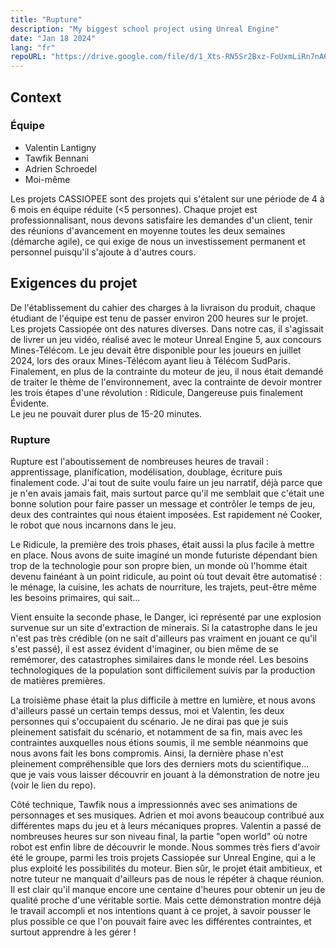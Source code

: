 ```yaml
---
title: "Rupture"
description: "My biggest school project using Unreal Engine"
date: "Jan 18 2024"
lang: "fr"
repoURL: "https://drive.google.com/file/d/1_Xts-RN5Sr2Bxz-FoUxmLiRn7nA6cLgB/view?usp=sharing"
---
```


## Context

### Équipe

- Valentin Lantigny
- Tawfik Bennani
- Adrien Schroedel
- Moi-même

Les projets CASSIOPEE sont des projets qui s'étalent sur une période de 4 à 6 mois en équipe réduite (<5 personnes). Chaque projet est professionnalisant, nous devons satisfaire les demandes d'un client, tenir des réunions d'avancement en moyenne toutes les deux semaines (démarche agile), ce qui exige de nous un investissement permanent et personnel puisqu'il s'ajoute à d'autres cours.

## Exigences du projet

De l'établissement du cahier des charges à la livraison du produit, chaque étudiant de l'équipe est tenu de passer environ 200 heures sur le projet.  
Les projets Cassiopée ont des natures diverses. Dans notre cas, il s'agissait de livrer un jeu vidéo, réalisé avec le moteur Unreal Engine 5, aux concours Mines-Télécom. Le jeu devait être disponible pour les joueurs en juillet 2024, lors des oraux Mines-Télécom ayant lieu à Télécom SudParis.  
Finalement, en plus de la contrainte du moteur de jeu, il nous était demandé de traiter le thème de l'environnement, avec la contrainte de devoir montrer les trois étapes d'une révolution : Ridicule, Dangereuse puis finalement Évidente.  
Le jeu ne pouvait durer plus de 15-20 minutes.

### Rupture

Rupture est l'aboutissement de nombreuses heures de travail : apprentissage, planification, modélisation, doublage, écriture puis finalement code. J'ai tout de suite voulu faire un jeu narratif, déjà parce que je n'en avais jamais fait, mais surtout parce qu'il me semblait que c'était une bonne solution pour faire passer un message et contrôler le temps de jeu, deux des contraintes qui nous étaient imposées. Est rapidement né Cooker, le robot que nous incarnons dans le jeu.

Le Ridicule, la première des trois phases, était aussi la plus facile à mettre en place. Nous avons de suite imaginé un monde futuriste dépendant bien trop de la technologie pour son propre bien, un monde où l'homme était devenu fainéant à un point ridicule, au point où tout devait être automatisé : le ménage, la cuisine, les achats de nourriture, les trajets, peut-être même les besoins primaires, qui sait...

Vient ensuite la seconde phase, le Danger, ici représenté par une explosion survenue sur un site d'extraction de minerais. Si la catastrophe dans le jeu n'est pas très crédible (on ne sait d'ailleurs pas vraiment en jouant ce qu'il s'est passé), il est assez évident d'imaginer, ou bien même de se remémorer, des catastrophes similaires dans le monde réel. Les besoins technologiques de la population sont difficilement suivis par la production de matières premières.

La troisième phase était la plus difficile à mettre en lumière, et nous avons d'ailleurs passé un certain temps dessus, moi et Valentin, les deux personnes qui s'occupaient du scénario. Je ne dirai pas que je suis pleinement satisfait du scénario, et notamment de sa fin, mais avec les contraintes auxquelles nous étions soumis, il me semble néanmoins que nous avons fait les bons compromis. Ainsi, la dernière phase n'est pleinement compréhensible que lors des derniers mots du scientifique... que je vais vous laisser découvrir en jouant à la démonstration de notre jeu (voir le lien du repo).

Côté technique, Tawfik nous a impressionnés avec ses animations de personnages et ses musiques. Adrien et moi avons beaucoup contribué aux différentes maps du jeu et à leurs mécaniques propres. Valentin a passé de nombreuses heures sur son niveau final, la partie "open world" où notre robot est enfin libre de découvrir le monde. Nous sommes très fiers d'avoir été le groupe, parmi les trois projets Cassiopée sur Unreal Engine, qui a le plus exploité les possibilités du moteur. Bien sûr, le projet était ambitieux, et notre tuteur ne manquait d'ailleurs pas de nous le répéter à chaque réunion. Il est clair qu'il manque encore une centaine d'heures pour obtenir un jeu de qualité proche d'une véritable sortie. Mais cette démonstration montre déjà le travail accompli et nos intentions quant à ce projet, à savoir pousser le plus possible ce que l'on pouvait faire avec les différentes contraintes, et surtout apprendre à les gérer !
